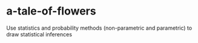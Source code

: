 # a-tale-of-flowers
Use statistics and probability methods (non-parametric and parametric) to draw statistical inferences 
